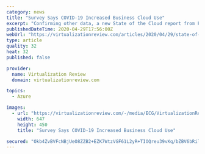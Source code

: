 ```yaml
---
category: news
title: "Survey Says COVID-19 Increased Business Cloud Use"
excerpt: "Confirming other data, a new State of the Cloud report from Flexera indicates the COVID-19 pandemic increased the use of cloud computing platforms among enterprises and small and medium-sized businesses."
publishedDateTime: 2020-04-29T17:56:00Z
webUrl: "https://virtualizationreview.com/articles/2020/04/29/state-of-cloud.aspx"
type: article
quality: 32
heat: 32
published: false

provider:
  name: Virtualization Review
  domain: virtualizationreview.com

topics:
  - Azure

images:
  - url: "https://virtualizationreview.com/-/media/ECG/VirtualizationReview/Images/IntroImages2017/0717vrcm_CTOOpinion.jpg"
    width: 647
    height: 450
    title: "Survey Says COVID-19 Increased Business Cloud Use"

secured: "Okb4ZvBVFcNBjUeO8ZZB2+EZK7WtzVGF61L2yR+TIOQreu39vKq/bZBV6bRil4bsiJtNyfr1gOizrYNn/xK1Q6c7eW9ornQoRhagq9PGfjUuyGVA8BYkc/hp5/5QygKZa9Y8Btlaqecd9noDGhoSK5eAAEj5iKKh+eMl+YTWWYxUymVXdtAOo6d4hZ/L62sgDGFJDP5tfxU7DjSLUCEUKNySitJaOMN4uDJ0NAGctVVoWFBQqcsiY9n/CTxNpbLHnXMRZtzunIYG1OgBuObZCQiPTHahYmCKEOokRe38L5P5J29399DOuretVkk3CE57;GarQQYZCDHU/7d+7QKUqLQ=="
---
```


